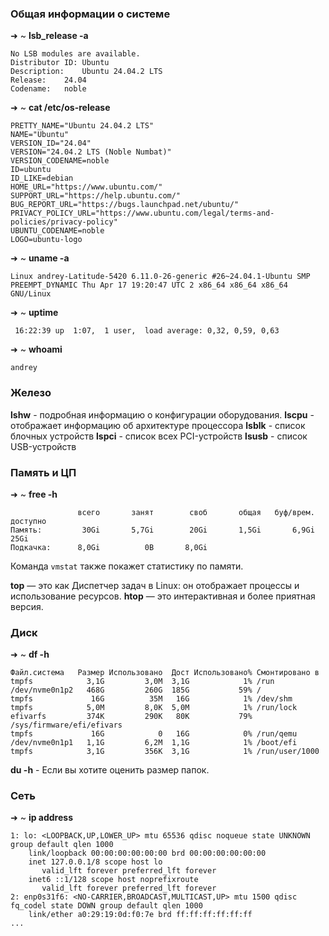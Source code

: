 
### Общая информации о системе

➜ ~ **lsb_release -a** 
```
No LSB modules are available.
Distributor ID:	Ubuntu
Description:	Ubuntu 24.04.2 LTS
Release:	24.04
Codename:	noble
```

➜  ~ **cat /etc/os-release** 
```
PRETTY_NAME="Ubuntu 24.04.2 LTS"
NAME="Ubuntu"
VERSION_ID="24.04"
VERSION="24.04.2 LTS (Noble Numbat)"
VERSION_CODENAME=noble
ID=ubuntu
ID_LIKE=debian
HOME_URL="https://www.ubuntu.com/"
SUPPORT_URL="https://help.ubuntu.com/"
BUG_REPORT_URL="https://bugs.launchpad.net/ubuntu/"
PRIVACY_POLICY_URL="https://www.ubuntu.com/legal/terms-and-policies/privacy-policy"
UBUNTU_CODENAME=noble
LOGO=ubuntu-logo
```

➜  ~ **uname -a** 
```
Linux andrey-Latitude-5420 6.11.0-26-generic #26~24.04.1-Ubuntu SMP PREEMPT_DYNAMIC Thu Apr 17 19:20:47 UTC 2 x86_64 x86_64 x86_64 GNU/Linux
```

➜  ~ **uptime** 
```
 16:22:39 up  1:07,  1 user,  load average: 0,32, 0,59, 0,63
```

➜  ~ **whoami** 
```
andrey
```


### Железо

**lshw** - подробная информацию о конфигурации оборудования.
**lscpu** - отображает информацию об архитектуре процессора
**lsblk** - список блочных устройств
**lspci** - список всех PCI-устройств
**lsusb** - список USB-устройств

### Память и ЦП

➜  ~ **free -h**
```
			   всего       занят        своб       общая   буф/врем.    доступно
Память:         30Gi       5,7Gi        20Gi       1,5Gi       6,9Gi        25Gi
Подкачка:      8,0Gi          0B       8,0Gi
```
Команда `vmstat` также покажет статистику по памяти.

**top** — это как Диспетчер задач в Linux: он отображает процессы и использование ресурсов. 
**htop** — это интерактивная и более приятная версия.

### Диск

➜  ~ **df -h**        
```
Файл.система   Размер Использовано  Дост Использовано% Cмонтировано в
tmpfs            3,1G         3,0M  3,1G            1% /run
/dev/nvme0n1p2   468G         260G  185G           59% /
tmpfs             16G          35M   16G            1% /dev/shm
tmpfs            5,0M         8,0K  5,0M            1% /run/lock
efivarfs         374K         290K   80K           79% /sys/firmware/efi/efivars
tmpfs             16G            0   16G            0% /run/qemu
/dev/nvme0n1p1   1,1G         6,2M  1,1G            1% /boot/efi
tmpfs            3,1G         356K  3,1G            1% /run/user/1000
```

**du -h** - Если вы хотите оценить размер папок.
### Сеть

➜  ~ **ip address**
```
1: lo: <LOOPBACK,UP,LOWER_UP> mtu 65536 qdisc noqueue state UNKNOWN group default qlen 1000
    link/loopback 00:00:00:00:00:00 brd 00:00:00:00:00:00
    inet 127.0.0.1/8 scope host lo
       valid_lft forever preferred_lft forever
    inet6 ::1/128 scope host noprefixroute 
       valid_lft forever preferred_lft forever
2: enp0s31f6: <NO-CARRIER,BROADCAST,MULTICAST,UP> mtu 1500 qdisc fq_codel state DOWN group default qlen 1000
    link/ether a0:29:19:0d:f0:7e brd ff:ff:ff:ff:ff:ff
...
```



